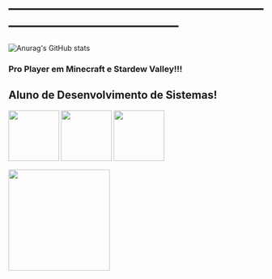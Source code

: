 # ——————————————————————————————
![Anurag's GitHub stats](https://github-readme-stats.vercel.app/api?username=UrichVictor&show_icons=true&theme=transparent)
### Pro Player em Minecraft e Stardew Valley!!!
## Aluno de Desenvolvimento de Sistemas!
<img height="100px" src="https://cdn.jsdelivr.net/gh/devicons/devicon/icons/canva/canva-original.svg" /> <img height="100px" src="https://cdn.jsdelivr.net/gh/devicons/devicon/icons/android/android-original.svg" /> <img height="100px" src="https://cdn.jsdelivr.net/gh/devicons/devicon/icons/visualstudio/visualstudio-plain-wordmark.svg" />

<img height="200px" width="200px" src="https://static.wikia.nocookie.net/videogame-composers/images/9/9d/Co010.jpg/revision/latest?cb=20171030141552">
